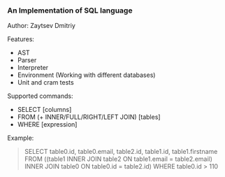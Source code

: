 ### An Implementation of SQL language

Author: Zaytsev Dmitriy

Features:

- AST
- Parser
- Interpreter
- Environment (Working with different databases)
- Unit and cram tests

Supported commands:

- SELECT [columns]
- FROM (+ INNER/FULL/RIGHT/LEFT JOIN) [tables]
- WHERE [expression]

Example:

> SELECT table0.id, table0.email, table2.id, table1.id, table1.firstname FROM ((table1 INNER JOIN table2 ON table1.email = table2.email) INNER JOIN table0 ON table0.id = table2.id) WHERE table0.id > 110

